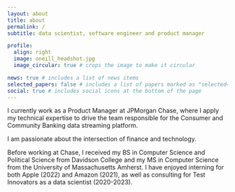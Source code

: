 ```yaml
---
layout: about
title: about
permalink: /
subtitle: data scientist, software engineer and product manager

profile:
  align: right
  image: oneill_headshot.jpg
  image_circular: true # crops the image to make it circular

news: true # includes a list of news items
selected_papers: false # includes a list of papers marked as "selected={true}"
social: true # includes social icons at the bottom of the page
---
```


I currently work as a Product Manager at JPMorgan Chase, where I apply my technical expertise to drive the team responsible for the Consumer and Community Banking data streaming platform.  

I am passionate about the intersection of finance and technology.  

Before working at Chase, I received my BS in Computer Science and Political Science from Davidson College and my MS in Computer Science from the University of Massachusetts Amherst.  I have enjoyed interning for both Apple (2022) and Amazon (2021), as well as consulting for Test Innovators as a data scientist (2020-2023).  

<!-- My resume is available [here](https://aidanconnoroneill.github.io/assets/pdf/oneill_resume_Mar_2024.pdf).  Sample projects include [Allumette](https://github.com/aidanconnoroneill/Allumette), a system which greedily executes query execution plans on ephemeral resources, [Automated Essay Grading](https://github.com/aidanconnoroneill/LSTM_TI_ASAP), two automated essay graders which leverage autoencoders and LSTMs respectively, and [Envy Free Course Assignment](https://github.com/aidanconnoroneill/EFCourseAssignment), a set of proofs and code on how to allocate courses to students fairly.   -->
